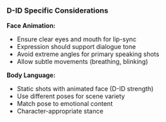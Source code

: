 ### D-ID Specific Considerations

**Face Animation:**
- Ensure clear eyes and mouth for lip-sync
- Expression should support dialogue tone
- Avoid extreme angles for primary speaking shots
- Allow subtle movements (breathing, blinking)

**Body Language:**
- Static shots with animated face (D-ID strength)
- Use different poses for scene variety
- Match pose to emotional content
- Character-appropriate stance
